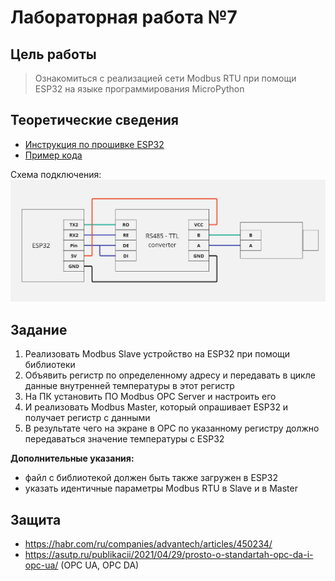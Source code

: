 # Лабораторная работа №7

## Цель работы
> Ознакомиться с реализацией сети Modbus RTU при помощи ESP32 на языке программирования MicroPython

## Теоретические сведения
* [Инструкция по прошивке ESP32](../../docs/firmware.md)
* [Пример кода](../../examples/example_7.py)

Схема подключения:
![](../static/RS485.jpg)

## Задание
1) Реализовать Modbus Slave устройство на ESP32 при помощи библиотеки
2) Объявить регистр по определенному адресу и передавать в цикле данные внутренней температуры в этот регистр
3) На ПК установить ПО Modbus OPC Server и настроить его
4) И реализовать Modbus Master, который опрашивает ESP32 и получает регистр с данными
5) В результате чего на экране в OPC по указанному регистру должно передаваться значение температуры с ESP32

**Дополнительные указания:**
* файл с библиотекой должен быть также загружен в ESP32
* указать идентичные параметры Modbus RTU в Slave и в Master

## Защита
* https://habr.com/ru/companies/advantech/articles/450234/
* https://asutp.ru/publikacii/2021/04/29/prosto-o-standartah-opc-da-i-opc-ua/ (OPC UA, OPC DA)

